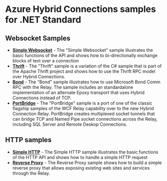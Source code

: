 # Azure Hybrid Connections samples for .NET Standard

## Websocket Samples

- [**Simple Websocket**](./simple-websocket/README.md) - The "Simple Websocket" sample illustrates the basic functions of the API and shows how to bi-directionally exchange blocks of text over a connection
- [**Thrift**](./thrift/README.md) - The "Thrift" sample is a variation of the C# sample that is 
part of the Apache Thrift project and shows how to use the Thrift RPC model
over Hybrid Connections.
- [**Bond**](./bond/README.md) - The "Bond" sample illustrates how to use Microsoft Bond 
Comm RPC with the Relay. The sample includes an standardalone implementation of 
an alternate Epoxy transport that uses Hybrid Connections instead of TCP.
- [**PortBridge**](./portbridge/README.md) - The "PortBridge" sample is a port of one of the 
classic flagship samples of the WCF Relay capability over to the new Hybrid Connection 
Relay. PortBridge creates multiplexed socket tunnels that can bridge TCP and Named Pipe 
socket connections across the Relay, including SQL Server and Remote Deskop Connections.

## HTTP samples

- [**Simple HTTP**](./simple-http/README.md) - The Simple HTTP sample illustrates the basic 
functions of the HTTP API and shows how to handle a simple HTTP request
- [**Reverse Proxy**](./hcreverseproxy/README.md) - The Reverse Proxy sample shows how to 
build a simple reverse proxy that allows exposing existing web sites and services through
the Relay.